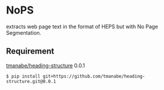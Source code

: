 # NoPS
extracts web page text in the format of HEPS but with No Page Segmentation.

## Requirement
[tmanabe/heading-structure](https://github.com/tmanabe/heading-structure) 0.0.1

```
$ pip install git+https://github.com/tmanabe/heading-structure.git@0.0.1
```
